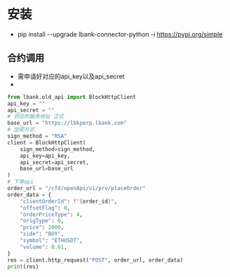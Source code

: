 # 安装
* pip install --upgrade lbank-connector-python -i https://pypi.org/simple
## 合约调用
* 需申请好对应的api_key以及api_secret
* 
```python
from lbank.old_api import BlockHttpClient
api_key = ""
api_secret = ""
# 对应的服务地址 正式
base_url = "https://lbkperp.lbank.com"
# 加密方式
sign_method = "RSA"
client = BlockHttpClient(
    sign_method=sign_method,
    api_key=api_key,
    api_secret=api_secret,
    base_url=base_url
)
# 下单api
order_url = "/cfd/openApi/v1/prv/placeOrder"
order_data = {
    "clientOrderId": f"{order_id}",
    "offsetFlag": 0,
    "orderPriceType": 4,
    "origType": 0,
    "price": 2000,
    "side": "BUY",
    "symbol": "ETHUSDT",
    "volume": 0.01,
}
res = client.http_request("POST", order_url, order_data)
print(res)
```